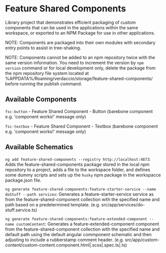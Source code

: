 # Feature Shared Components

Library project that demonstrates efficient packaging of custom components that can be used in the applications within the same workspace, or exported to an NPM Package for use in other applications.

NOTE: Components are packaged into their own modules with secondary entry points to assist in tree-shaking.

NOTE: Components cannot be added to an npm repository twice with the same version information.  You need to increment the version by `npm version` command or for local development only, delete the package from the npm repository file system 
located at %APPDATA%/Roaming/verdaccio/storage/feature-shared-components/ before running the publish command.

## Available Components 

`fsc-button` - Feature Shared Component - Button (barebone component e.g. 'component works!' message only)

`fsc-textbox` - Feature Shared Component - Textbox (barebone component e.g. 'component works!' message only)

## Available Schematics

`ng add feature-shared-components --registry http://localhost:4873`:
Adds the feature-shared-components package stored in the local npm repository to a project, adds a file to the workspace folder, and defines some dummy scripts and sets up the `husky` npm package in the workspacce package.json file.

`ng generate feature-shared-components:feature-starter-service --name doStuff --path services`:
Generates a feature-starter-service service as from the feature-shared-component collection with the specified name and path based on a predetermined template. (e.g. src/app/services/do-stuff.service.ts)

`ng generate feature-shared-components:feature-extended-component --name customContent`:
Generates a feature-extended-component component from the feature-shared-component collection with the specified name and default path using the default angular commponent schematic and then adjusting to include a rubberstamp comment header. 
(e.g. src/app/custom-content/custom-content.component.html|.scss|.spec.ts|.ts)



